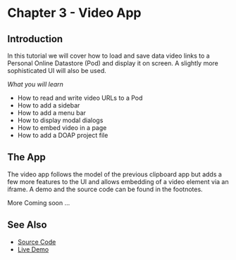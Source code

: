 # Chapter 3 - Video App

## Introduction

In this tutorial we will cover how to load and save data video links to a Personal Online Datastore (Pod) and display it on screen.  A slightly more sophisticated UI will also be used.

*What you will learn*

* How to read and write video URLs to a Pod
* How to add a sidebar
* How to add a menu bar
* How to display modal dialogs
* How to embed video in a page
* How to add a DOAP project file


## The App

The video app follows the model of the previous clipboard app but adds a few more features to the UI and allows embedding of a video element via an iframe.  A demo and the source code can be found in the footnotes.

More Coming soon ...

## See Also

* [Source Code](https://github.com/melvincarvalho/video)
* [Live Demo](http://melvincarvalho.github.io/video/)
